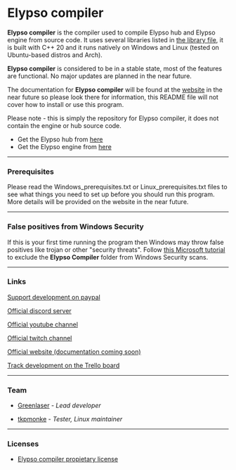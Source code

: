 # Elypso compiler

**Elypso compiler** is the compiler used to compile Elypso hub and Elypso engine from source code. It uses several libraries listed in [the library file](LIBRARIES.md), it is built with C++ 20 and it runs natively on Windows and Linux (tested on Ubuntu-based distros and Arch).

**Elypso compiler** is considered to be in a stable state, most of the features are functional. No major updates are planned in the near future.

The documentation for **Elypso compiler** will be found at the [website](https://elypsoengine.com)  in the near future so please look there for information, this README file will not cover how to install or use this program.

Please note - this is simply the repository for Elypso compiler, it does not contain the engine or hub source code.
- Get the Elypso hub from [here](https://github.com/Lost-Empire-Entertainment/Elypso-hub)
- Get the Elypso engine from [here](https://github.com/Lost-Empire-Entertainment/Elypso-engine)

---

### Prerequisites

Please read the Windows_prerequisites.txt or Linux_prerequisites.txt files to see what things you need to set up before you should run this program. More details will be provided on the website in the near future.

---

### False positives from Windows Security

If this is your first time running the program then Windows may throw false positives like trojan or other "security threats". Follow [this Microsoft tutorial](https://support.microsoft.com/en-us/windows/add-an-exclusion-to-windows-security-811816c0-4dfd-af4a-47e4-c301afe13b26) to exclude the **Elypso Compiler** folder from Windows Security scans.

---

### Links

[Support development on paypal](https://www.paypal.com/donate/?hosted_button_id=QWG8SAYX5TTP6)

[Official discord server](https://discord.gg/FqJgy2SvDs)

[Official youtube channel](https://youtube.com/greenlaser)

[Official twitch channel](https://www.twitch.tv/greenlaseer)

[Official website (documentation coming soon)](https://elypsoengine.com)

[Track development on the Trello board](https://trello.com/b/hbt6ebCZ/elypso-engine)

---

### Team

* [Greenlaser](https://github.com/greeenlaser) - *Lead developer*

* [tkpmonke](https://github.com/tkpmonke) - *Tester, Linux maintainer*

---

### Licenses

* [Elypso compiler propietary license](LICENSE.md)
